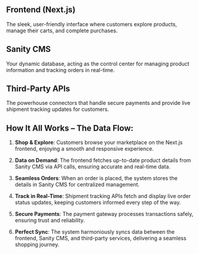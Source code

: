 ## Frontend (Next.js)
The sleek, user-friendly interface where customers explore products, manage their carts, and complete purchases.

## Sanity CMS
Your dynamic database, acting as the control center for managing product information and tracking orders in real-time.

## Third-Party APIs
The powerhouse connectors that handle secure payments and provide live shipment tracking updates for customers.

## How It All Works – The Data Flow:

1. **Shop & Explore**: Customers browse your marketplace on the Next.js frontend, enjoying a smooth and responsive experience.

2. **Data on Demand**: The frontend fetches up-to-date product details from Sanity CMS via API calls, ensuring accurate and real-time data.

3. **Seamless Orders**: When an order is placed, the system stores the details in Sanity CMS for centralized management.

4. **Track in Real-Time**: Shipment tracking APIs fetch and display live order status updates, keeping customers informed every step of the way.

5. **Secure Payments**: The payment gateway processes transactions safely, ensuring trust and reliability.

6. **Perfect Sync**: The system harmoniously syncs data between the frontend, Sanity CMS, and third-party services, delivering a seamless shopping journey.
